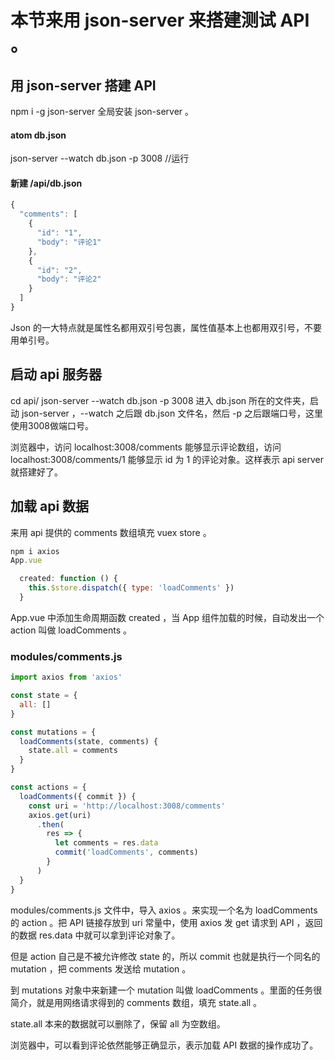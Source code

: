 # 本节来用 json-server 来搭建测试 API 。

## 用 json-server 搭建 API

npm i -g json-server
全局安装 json-server 。

#### atom db.json 
json-server --watch db.json -p 3008  //运行

#### 新建 /api/db.json
```js
{
  "comments": [
    {
      "id": "1",
      "body": "评论1"
    },
    {
      "id": "2",
      "body": "评论2"
    }
  ]
}
```
Json 的一大特点就是属性名都用双引号包裹，属性值基本上也都用双引号，不要用单引号。

## 启动 api 服务器

cd api/
json-server --watch db.json -p 3008
进入 db.json 所在的文件夹，启动 json-server ，--watch 之后跟 db.json 文件名，然后 -p 之后跟端口号，这里使用3008做端口号。

浏览器中，访问 localhost:3008/comments 能够显示评论数组，访问 localhost:3008/comments/1 能够显示 id 为 1 的评论对象。这样表示 api server 就搭建好了。

## 加载 api 数据

来用 api 提供的 comments 数组填充 vuex store 。
```js
npm i axios
App.vue

  created: function () {
    this.$store.dispatch({ type: 'loadComments' })
  }
```
App.vue 中添加生命周期函数 created ，当 App 组件加载的时候，自动发出一个 action 叫做 loadComments 。

### modules/comments.js
```js
import axios from 'axios'

const state = {
  all: []
}

const mutations = {
  loadComments(state, comments) {
    state.all = comments
  }
}

const actions = {
  loadComments({ commit }) {
    const uri = 'http://localhost:3008/comments'
    axios.get(uri)
      .then(
        res => {
          let comments = res.data
          commit('loadComments', comments)
        }
      )
  }
}
```
modules/comments.js 文件中，导入 axios 。来实现一个名为 loadComments 的 action 。把 API 链接存放到 uri 常量中，使用 axios 发 get 请求到 API ，返回的数据 res.data 中就可以拿到评论对象了。

但是 action 自己是不被允许修改 state 的，所以 commit 也就是执行一个同名的 mutation ，把 comments 发送给 mutation 。

到 mutations 对象中来新建一个 mutation 叫做 loadComments 。里面的任务很简介，就是用网络请求得到的 comments 数组，填充 state.all 。

state.all 本来的数据就可以删除了，保留 all 为空数组。

浏览器中，可以看到评论依然能够正确显示，表示加载 API 数据的操作成功了。
